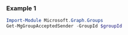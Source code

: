 ### Example 1
``` powershell
Import-Module Microsoft.Graph.Groups
Get-MgGroupAcceptedSender -GroupId $groupId
```
